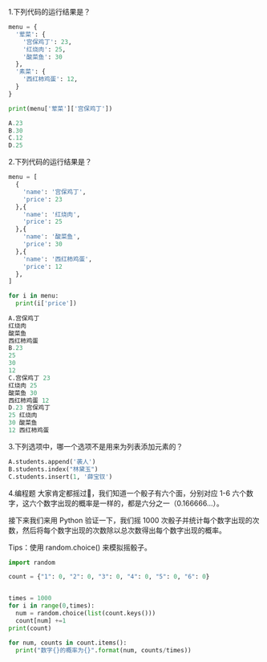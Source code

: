 1.下列代码的运行结果是？
```python
menu = {
  '荤菜': {
    '宫保鸡丁': 23,
    '红烧肉': 25,
    '酸菜鱼': 30
  },
  '素菜': {
    '西红柿鸡蛋': 12,
  }
}

print(menu['荤菜']['宫保鸡丁'])

A.23
B.30
C.12
D.25
```


2.下列代码的运行结果是？
```python
menu = [
  {
    'name': '宫保鸡丁',
    'price': 23
  },{
    'name': '红烧肉',
    'price': 25
  },{
    'name': '酸菜鱼',
    'price': 30
  },{
    'name': '西红柿鸡蛋',
    'price': 12
  },
]

for i in menu:
  print(i['price'])
  
A.宫保鸡丁
红烧肉
酸菜鱼
西红柿鸡蛋
B.23
25
30
12
C.宫保鸡丁 23
红烧肉 25
酸菜鱼 30
西红柿鸡蛋 12
D.23 宫保鸡丁
25 红烧肉
30 酸菜鱼
12 西红柿鸡蛋
```


3.下列选项中，哪一个选项不是用来为列表添加元素的？
```python
A.students.append('袭人')
B.students.index("林黛玉")
C.students.insert(1, '薛宝钗')
```
4.编程题
大家肯定都摇过🎲，我们知道一个骰子有六个面，分别对应 1-6 六个数字，这六个数字出现的概率是一样的，都是六分之一（0.166666...）。

接下来我们来用 Python 验证一下，我们摇 1000 次骰子并统计每个数字出现的次数，然后将每个数字出现的次数除以总次数得出每个数字出现的概率。

Tips：使用 random.choice() 来模拟摇骰子。
```python
import random

count = {"1": 0, "2": 0, "3": 0, "4": 0, "5": 0, "6": 0}


times = 1000
for i in range(0,times):
  num = random.choice(list(count.keys()))
  count[num] +=1
print(count)

for num, counts in count.items():
  print("数字{}的概率为{}".format(num, counts/times))
```
